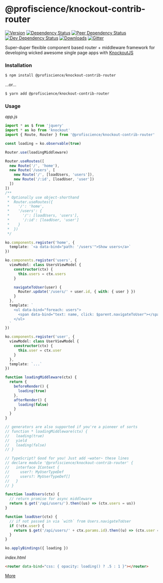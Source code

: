 # @profiscience/knockout-contrib-router

[![Version][npm-version-shield]][npm]
[![Dependency Status][david-dm-shield]][david-dm]
[![Peer Dependency Status][david-dm-peer-shield]][david-dm-peer]
[![Dev Dependency Status][david-dm-dev-shield]][david-dm-dev]
[![Downloads][npm-stats-shield]][npm-stats]
[![Gitter][gitter-shield]][gitter]

Super-duper flexible component based router + middleware framework for developing wicked awesome single page apps with [KnockoutJS][]

### Installation

```bash
$ npm install @profiscience/knockout-contrib-router
```

...or...

```bash
$ yarn add @profiscience/knockout-contrib-router
```

### Usage

_app.js_

```typescript
import * as $ from 'jquery'
import * as ko from 'knockout'
import { Route, Router } from '@profiscience/knockout-contrib-router'

const loading = ko.observable(true)

Router.use(loadingMiddleware)

Router.useRoutes([
  new Route('/', 'home'),
  new Route('/users', [
    new Route('/', [loadUsers, 'users']),
    new Route('/:id', [loadUser, 'user'])
  ])
])
/**
 * Optionally use object-shorthand
 *  Router.useRoutes({
 *    '/': 'home',
 *    '/users': {
 *      '/': [loadUsers, 'users'],
 *      '/:id': [loadUser, 'user']
 *    }
 *  })
 */

ko.components.register('home', {
  template: `<a data-bind="path: '/users'">Show users</a>`
})

ko.components.register('users', {
  viewModel: class UsersViewModel {
    constructor(ctx) {
      this.users = ctx.users
    }

    navigateToUser(user) {
      Router.update('/users/' + user.id, { with: { user } })
    }
  },
  template: `
    <ul data-bind="foreach: users">
      <span data-bind="text: name, click: $parent.navigateToUser"></span>
    </ul>
  `
})

ko.components.register('user', {
  viewModel: class UserViewModel {
    constructor(ctx) {
      this.user = ctx.user
    }
  },
  template: `...`
})

function loadingMiddleware(ctx) {
  return {
    beforeRender() {
      loading(true)
    },
    afterRender() {
      loading(false)
    }
  }
}

// generators are also supported if you're a pioneer of sorts
// function * loadingMiddleware(ctx) {
//   loading(true)
//   yield
//   loading(false)
// }

// TypeScript? Good for you! Just add ~water~ these lines
// declare module '@profiscience/knockout-contrib-router' {
//   interface IContext {
//     user?: MyUserTypeDef
//     users?: MyUserTypeDef[]
//   }
// }

function loadUsers(ctx) {
  // return promise for async middleware
  return $.get('/api/users/').then((us) => (ctx.users = us))
}

function loadUser(ctx) {
  // if not passed in via `with` from Users.navigateToUser
  if (!ctx.user) {
    return $.get('/api/users/' + ctx.params.id).then((u) => (ctx.user = u))
  }
}

ko.applyBindings({ loading })
```

_index.html_

```html
<router data-bind="css: { opacity: loading() ? .5 : 1 }"></router>
```

[More](./docs)

[knockoutjs]: https://knockoutjs.com
[david-dm]: https://david-dm.org/Profiscience/knockout-contrib?path=packages/router
[david-dm-shield]: https://david-dm.org/Profiscience/knockout-contrib/status.svg?path=packages/router
[david-dm-peer]: https://david-dm.org/Profiscience/knockout-contrib?path=packages/router&type=peer
[david-dm-peer-shield]: https://david-dm.org/Profiscience/knockout-contrib/peer-status.svg?path=packages/router
[david-dm-dev]: https://david-dm.org/Profiscience/knockout-contrib?path=packages/router&type=dev
[david-dm-dev-shield]: https://david-dm.org/Profiscience/knockout-contrib/dev-status.svg?path=packages/router
[npm]: https://www.npmjs.com/package/@profiscience/knockout-contrib-router
[npm-version-shield]: https://img.shields.io/npm/v/@profiscience/knockout-contrib-router.svg
[npm-stats]: http://npm-stat.com/charts.html?package=@profiscience/knockout-contrib-router&author=&from=&to=
[npm-stats-shield]: https://img.shields.io/npm/dt/@profiscience/knockout-contrib-router.svg?maxAge=2592000
[gitter]: https://gitter.im/Profiscience/ko-component-router
[gitter-shield]: https://img.shields.io/gitter/room/profiscience/ko-component-router.svg
